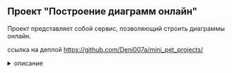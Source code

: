 ## Проект "Построение диаграмм онлайн"

Проект представляет собой сервис,
позволяющий строить диаграммы онлайн.

ссылка на деплой https://github.com/Deni007a/mini_pet_projects/ 
<details>
 <summary>описание</summary>
Сервис должен строить диаграммы
по данным, вводимым пользователем.
Сервис должен поддерживать диаграммы
двух типов: столбчатую и
круговую.

используются библиотеки d3 https://d3js.org/

проверка типов https://github.com/DefinitelyTyped/DefinitelyTyped
</details>